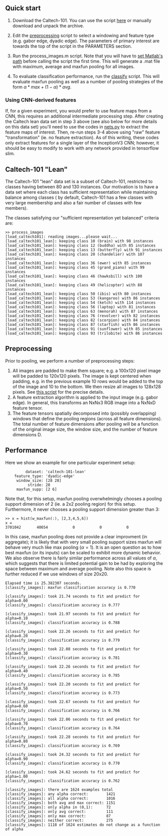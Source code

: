 
## Quick start

1.  Download the Caltech-101.  You can use the script [here](./data/get_caltech101.sh) or manually download and unpack the archive.

2.  Edit the [preprocessing](./process_images.m) script to select a windowing and feature type (e.g. gabor edge, dyadic edge).  The parameters of primary interest are towards the top of the script in the PARAMETERS section.

3.  Run the process_images.m script.  Note that you will have to [set Matlab's path](set_path.m) before calling the script the first time.  This will generate a .mat file with maximum, average and maxfun pooling for all images.

4. To evaluate classification performance, run the [classify](classify_images.m) script.  This will evaluate maxfun pooling as well as a number of pooling strategies of the form $\alpha * max + (1 - \alpha)*avg$.  


### Using CNN-derived features

If, for a given experiment, you would prefer to use feature maps from a CNN, this requires an additional intermediate processing step.  After creating the Caltech lean data set in step 3 above (see also below for more details on this data set) you'll need to use the codes in [nets.py](./transforms/CNN/nets.py) to extract the feature maps of interest.  Then, re-run steps 3-4 above using "raw" feature "transformation" (ie. no feature extraction).  As of this writing, these codes only extract features for a single layer of the InceptionV3 CNN; however, it should be easy to modify to work with any network provided in tensorflow slim.


## Caltech-101 "Lean"
The Caltech-101 "lean" data set is a subset of Caltech-101, restricted to classes having between 80 and 130 instances.  Our motivation is to have a data set where each class has sufficient representation while maintaining balance among classes ( by default, Caltech-101 has a few classes with very large membership and also a fair number of classes with few members).  

The classes satisfying our "sufficient representation yet balanced" criteria are:

```
>> process_images
[load_caltech101]: reading images...please wait...
[load_caltech101_lean]: keeping class 10 (brain) with 98 instances
[load_caltech101_lean]: keeping class 12 (buddha) with 85 instances
[load_caltech101_lean]: keeping class 13 (butterfly) with 91 instances
[load_caltech101_lean]: keeping class 20 (chandelier) with 107 instances
[load_caltech101_lean]: keeping class 36 (ewer) with 85 instances
[load_caltech101_lean]: keeping class 45 (grand_piano) with 99 instances
[load_caltech101_lean]: keeping class 46 (hawksbill) with 100 instances
[load_caltech101_lean]: keeping class 49 (helicopter) with 88 instances
[load_caltech101_lean]: keeping class 50 (ibis) with 80 instances
[load_caltech101_lean]: keeping class 53 (kangaroo) with 86 instances
[load_caltech101_lean]: keeping class 54 (ketch) with 114 instances
[load_caltech101_lean]: keeping class 56 (laptop) with 81 instances
[load_caltech101_lean]: keeping class 63 (menorah) with 87 instances
[load_caltech101_lean]: keeping class 76 (revolver) with 82 instances
[load_caltech101_lean]: keeping class 82 (scorpion) with 84 instances
[load_caltech101_lean]: keeping class 87 (starfish) with 86 instances
[load_caltech101_lean]: keeping class 91 (sunflower) with 85 instances
[load_caltech101_lean]: keeping class 93 (trilobite) with 86 instances
```



## Preprocessing

Prior to pooling, we perform a number of preprocessing steps:

1.  All images are padded to make them square; e.g. a 100x120 pixel image will be padded to 120x120 pixels.  The image is kept centered when padding, e.g. in the previous example 10 rows would be added to the top of the image and 10 to the bottom.  We then resize all images to 128x128 pixels.  See [this script](./data/resize_square.m) for the precise details.
2. A feature extraction algorithm is applied to the input image (e.g. gabor edge).  In general, this transforms an NxNx3 RGB image into a NxNxD feature tensor.
3. The feature tensors spatially decomposed into (possibly overlapping) windows that define the pooling regions (across all feature dimensions).  The total number of feature dimensions after pooling will be a function of the original image size, the window size, and the number of feature dimensions D.


## Performance

Here we show an example for one particular experiment setup:

```
         dataset: 'caltech-101-lean'
    feature_type: 'dyadic-edge'
     window_size: [28 28]
          stride: 28
     maxfun_supp: [2 6]
```

Note that, for this setup, maxfun pooling overwhelmingly chooses a pooling support dimension of 2 (ie. a 2x2 pooling region) for this setup.   Furthermore, it never chooses a pooling support dimension greater than 3:

```
>> x = hist(w_maxfun(:), [2,3,4,5,6])
x =
3701042       40654           0           0           0
```

In this case, maxfun pooling does not provide a clear improvment (in aggregate); it is likely that with very small pooling support sizes maxfun will behave very much like max pooling ($\alpha=1$).  It is an open question as to how best maxfun (or its inputs) can be scaled to exhibit more dynamic behavior.  We also observe there is fairly similar performance across all values of $\alpha$, which suggests that there is limited potential gain to be had by exploring the space between maximum and average pooling.  Note also this space is further reduced if we use windows of size 20x20.

```
Elapsed time is 25.382307 seconds.
[classify_images]: maxfun classification accuracy is 0.770

[classify_images]: took 21.74 seconds to fit and predict for alpha=0.00
[classify_images]: classification accuracy is 0.777

[classify_images]: took 21.97 seconds to fit and predict for alpha=0.10
[classify_images]: classification accuracy is 0.788

[classify_images]: took 22.26 seconds to fit and predict for alpha=0.20
[classify_images]: classification accuracy is 0.779

[classify_images]: took 22.08 seconds to fit and predict for alpha=0.30
[classify_images]: classification accuracy is 0.781

[classify_images]: took 22.26 seconds to fit and predict for alpha=0.40
[classify_images]: classification accuracy is 0.785

[classify_images]: took 22.20 seconds to fit and predict for alpha=0.50
[classify_images]: classification accuracy is 0.773

[classify_images]: took 22.67 seconds to fit and predict for alpha=0.60
[classify_images]: classification accuracy is 0.766

[classify_images]: took 22.06 seconds to fit and predict for alpha=0.70
[classify_images]: classification accuracy is 0.764

[classify_images]: took 22.28 seconds to fit and predict for alpha=0.80
[classify_images]: classification accuracy is 0.769

[classify_images]: took 24.32 seconds to fit and predict for alpha=0.90
[classify_images]: classification accuracy is 0.770

[classify_images]: took 24.62 seconds to fit and predict for alpha=1.00
[classify_images]: classification accuracy is 0.762

[classify_images]: there are 1624 examples total
[classify_images]: any alpha correct:        1421
[classify_images]: all alpha correct:        1016
[classify_images]: both avg and max correct: 1151
[classify_images]: only alpha in (0,1):      72
[classify_images]: only avg correct:         111
[classify_images]: only max correct:         87
[classify_images]: neither correct:          275
[classify_images]: 1118 of 1624 estimates do not change as a function of alpha
```
